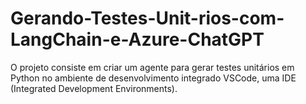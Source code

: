 # Gerando-Testes-Unit-rios-com-LangChain-e-Azure-ChatGPT
O projeto consiste em criar um agente para gerar testes unitários em Python no ambiente de desenvolvimento integrado VSCode, uma IDE (Integrated Development Environments).
